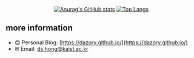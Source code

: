 <div align=center>
  
  [![Anurag's GitHub stats](https://github-readme-stats.vercel.app/api?username=dazory&show_icons=true&theme=default_repocard  )](https://github.com/anuraghazra/github-readme-stats)
  [![Top Langs](https://github-readme-stats.vercel.app/api/top-langs/?username=dazory&layout=compact&theme=default_repocard  )](https://github.com/anuraghazra/github-readme-stats)
</div>

## more information

* 😊 Personal Blog: [https://dazory.github.io/](https://dazory.github.io/)
* ✉ Email: [ds.hong@kaist.ac.kr](mailto:ds.hong@kaist.ac.kr)
